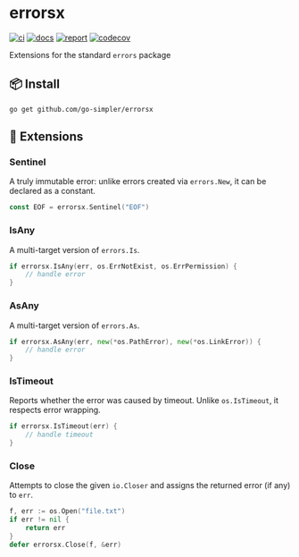 # errorsx

[![ci](https://github.com/go-simpler/errorsx/actions/workflows/go.yml/badge.svg)](https://github.com/go-simpler/errorsx/actions/workflows/go.yml)
[![docs](https://pkg.go.dev/badge/github.com/go-simpler/errorsx.svg)](https://pkg.go.dev/github.com/go-simpler/errorsx)
[![report](https://goreportcard.com/badge/github.com/go-simpler/errorsx)](https://goreportcard.com/report/github.com/go-simpler/errorsx)
[![codecov](https://codecov.io/gh/go-simpler/errorsx/branch/main/graph/badge.svg)](https://codecov.io/gh/go-simpler/errorsx)

Extensions for the standard `errors` package

## 📦 Install

```shell
go get github.com/go-simpler/errorsx
```

## 🧩 Extensions

### Sentinel

A truly immutable error: unlike errors created via `errors.New`, it can be declared as a constant.

```go
const EOF = errorsx.Sentinel("EOF")
```

### IsAny

A multi-target version of `errors.Is`.

```go
if errorsx.IsAny(err, os.ErrNotExist, os.ErrPermission) {
	// handle error
}
```

### AsAny

A multi-target version of `errors.As`.

```go
if errorsx.AsAny(err, new(*os.PathError), new(*os.LinkError)) {
	// handle error
}
```

### IsTimeout

Reports whether the error was caused by timeout.
Unlike `os.IsTimeout`, it respects error wrapping.

```go
if errorsx.IsTimeout(err) {
	// handle timeout
}
```

### Close

Attempts to close the given `io.Closer` and assigns the returned error (if any) to `err`.

```go
f, err := os.Open("file.txt")
if err != nil {
	return err
}
defer errorsx.Close(f, &err)
```
